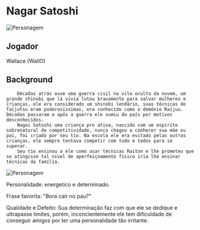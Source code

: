 # Nagar Satoshi
![Personagem](https://steamuserimages-a.akamaihd.net/ugc/939460803462332706/82DFC2A1C0E29C15214AA315A315B1BAE1AC8974/?imw=637&imh=358&ima=fit&impolicy=Letterbox&imcolor=%23000000&letterbox=true "Personagem")
## Jogador

Wallace (WallO)

## Background

        Décadas atrás ouve uma guerra civil na vila oculta da nuvem, um grande shinobi que lá vivia lutou bravamente para salvar mulheres e crianças, ele era considerado um shinobi lendário, suas técnicas de Taijutsu eram poderosíssimas, era conhecido como o demônio Raijuu. Décadas passaram e após a guerra ele sumiu do país por motivos desconhecidos.
        Nagai Satoshi uma criança pro ativa, nascido com um espirito sobrenatural de competitividade, nunca chegou a conhecer sua mãe ou pai, foi criado por seu tio. Na escola ele era evitado pelas outras crianças, ele sempre tentava competir com tudo e todos para se superar.
        Seu tio ensinou a ele como usar técnicas Raiton e lhe prometeu que se atingisse tal nível de aperfeiçoamento físico iria lhe ensinar técnicas da família.
    

![Personagem](https://vignette.wikia.nocookie.net/rpg-the-king-of-cartoons/images/0/0f/Luck_Voltia.gif/revision/latest?cb=20180314190743&path-prefix=pt-br "Personagem")

Personalidade: energetico e determinado. 

Frase favorita: "Bora cair no pau?"

Qualidade e Defeito: Sua determinação faz com que ele se dedique e ultrapasse limites, porém, inconcientemente ele tem dificuldade de conseguir amigos por ter uma personalidade tão irritante.
